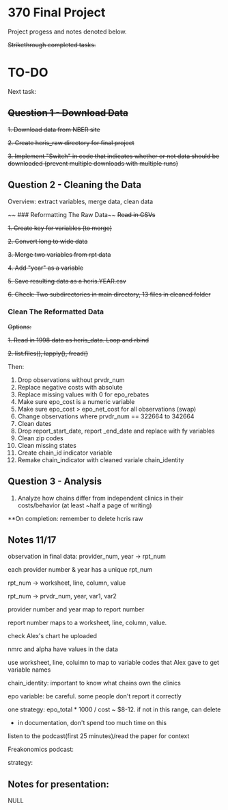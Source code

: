 # 370 Final Project
Project progess and notes denoted below.

~~Strikethrough completed tasks.~~

# TO-DO
Next task: 

## ~~Question 1 - Download Data~~ 
~~1. Download data from NBER site~~ 

~~2. Create hcris_raw directory for final project~~

~~3. Implement "Switch" in code that indicates whether or not data should be downloaded (prevent multiple downloads with multiple runs)~~

## Question 2 - Cleaning the Data
Overview: extract variables, merge data, clean data

~~ ### Reformatting The Raw Data~~
~~Read in CSVs~~

~~1. Create key for variables (to merge)~~

~~2. Convert long to wide data~~

~~3. Merge two variables from rpt data~~

~~4. Add "year" as a variable~~

~~5. Save resulting data as a hcris.YEAR.csv~~

~~6. Check: Two subdirectories in main directory, 13 files in cleaned folder~~

### Clean The Reformatted Data 
~~Options:~~
  
~~1. Read in 1998 data as hcris_data. Loop and rbind~~

~~2. list.files(), lapply(), fread()~~

Then: 
1. Drop observations without prvdr_num 
2. Replace negative costs with absolute 
3. Replace missing values with 0 for epo_rebates 
4. Make sure epo_cost is a numeric variable 
5. Make sure epo_cost > epo_net_cost for all observations (swap)
6. Change observations where prvdr_num == 322664 to 342664 
7. Clean dates 
8. Drop report_start_date, report _end_date and replace with fy variables 
9. Clean zip codes 
10. Clean missing states 
11. Create chain_id indicator variable 
12. Remake chain_indicator with cleaned variale chain_identity 

## Question 3 - Analysis 
1. Analyze how chains differ from independent clinics in their costs/behavior (at least ~half a page of writing)

**On completion: remember to delete hcris raw

## Notes 11/17 
observation in final data: provider_num, year -> rpt_num 

each provider number & year has a unique rpt_num

rpt_num -> worksheet, line, column, value 

rpt_num -> prvdr_num, year, var1, var2

provider number and year map to report number

report number maps to a worksheet, line, column, value. 

check Alex's chart he uploaded 

nmrc and alpha have values in the data

use worksheet, line, coluimn to map to variable codes that Alex gave to get variable names 

chain_identity: important to know what chains own the clinics

epo variable: be careful. some people don't report it correctly 

one strategy: epo_total * 1000 / cost ~ $8-12. if not in this range, can delete 
- in documentation, don't spend too much time on this 

listen to the podcast(first 25 minutes)/read the paper for context 

Freakonomics podcast: 



strategy: 

## Notes for presentation: 
NULL
